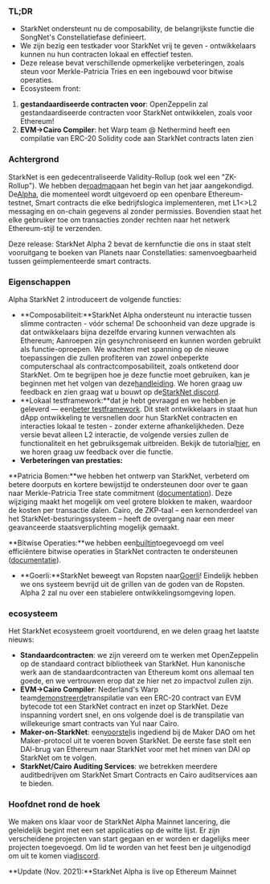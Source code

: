 ### TL;DR

* StarkNet ondersteunt nu de composability, de belangrijkste functie die SongNet's Constellatiefase definieert.
* We zijn bezig een testkader voor StarkNet vrij te geven - ontwikkelaars kunnen nu hun contracten lokaal en effectief testen.
* Deze release bevat verschillende opmerkelijke verbeteringen, zoals steun voor Merkle-Patricia Tries en een ingebouwd voor bitwise operaties.
* Ecosysteem front:

1. **gestandaardiseerde contracten voor**: OpenZeppelin zal gestandaardiseerde contracten voor StarkNet ontwikkelen, zoals voor Ethereum!
2. **EVM->Cairo Compiler**: het Warp team @ Nethermind heeft een compilatie van ERC-20 Solidity code aan StarkNet contracts laten zien

### Achtergrond

StarkNet is een gedecentraliseerde Validity-Rollup (ook wel een "ZK-Rollup"). We hebben de[roadmap](https://medium.com/starkware/on-the-road-to-starknet-a-permissionless-stark-powered-l2-zk-rollup-83be53640880)aan het begin van het jaar aangekondigd. De[Alpha](https://medium.com/starkware/starknet-alpha-1-90c3348cca4f), die momenteel wordt uitgevoerd op een openbare Ethereum-testnet, Smart contracts die elke bedrijfslogica implementeren, met L1<>L2 messaging en on-chain gegevens al zonder permissies. Bovendien staat het elke gebruiker toe om transacties zonder rechten naar het netwerk Ethereum-stijl te verzenden.

Deze release: StarkNet Alpha 2 bevat de kernfunctie die ons in staat stelt vooruitgang te boeken van Planets naar Constellaties: samenvoegbaarheid tussen geïmplementeerde smart contracts.

### Eigenschappen

Alpha StarkNet 2 introduceert de volgende functies:

* **Composabiliteit:**StarkNet Alpha ondersteunt nu interactie tussen slimme contracten - vóór schema! De schoonheid van deze upgrade is dat ontwikkelaars bijna dezelfde ervaring kunnen verwachten als Ethereum; Aanroepen zijn gesynchroniseerd en kunnen worden gebruikt als functie-oproepen. We wachten met spanning op de nieuwe toepassingen die zullen profiteren van zowel onbeperkte computerschaal als contractcomposabiliteit, zoals ontketend door StarkNet. Om te begrijpen hoe je deze functie moet gebruiken, kan je beginnen met het volgen van deze[handleiding](https://www.cairo-lang.org/docs/hello_starknet/calling_contracts.html). We horen graag uw feedback en zien graag wat u bouwt op de[StarkNet discord](https://discord.gg/uJ9HZTUk2Y).
* **Lokaal testframework:**dat je hebt gevraagd en we hebben je geleverd — een[beter testframework](https://github.com/starkware-libs/cairo-lang/tree/master/src/starkware/starknet/testing). Dit stelt ontwikkelaars in staat hun dApp ontwikkeling te versnellen door hun StarkNet contracten en interacties lokaal te testen - zonder externe afhankelijkheden. Deze versie bevat alleen L2 interactie, de volgende versies zullen de functionaliteit en het gebruiksgemak uitbreiden. Bekijk de tutorial[hier](https://www.cairo-lang.org/docs/hello_starknet/unit_tests.html), en we horen graag uw feedback over die functie.
* **Verbeteringen van prestaties:**

**Patricia Bomen:**we hebben het ontwerp van StarkNet, verbeterd om betere doorputs en kortere bewijstijd te ondersteunen door over te gaan naar Merkle-Patricia Tree state commitment ([documentation](https://github.com/starkware-libs/cairo-lang/blob/master/src/starkware/cairo/common/patricia_utils.py)). Deze wijziging maakt het mogelijk om veel grotere blokken te maken, waardoor de kosten per transactie dalen. Cairo, de ZKP-taal – een kernonderdeel van het StarkNet-besturingssysteem – heeft de overgang naar een meer geavanceerde staatsverplichting mogelijk gemaakt.

**Bitwise Operaties:**we hebben een[builtin](https://www.cairo-lang.org/docs/how_cairo_works/builtins.html)toegevoegd om veel efficiëntere bitwise operaties in StarkNet contracten te ondersteunen ([documentatie](https://www.cairo-lang.org/docs/reference/common_library.html#common-library-bitwise)).

* **Goerli:**StarkNet beweegt van Ropsten naar[Goerli](https://goerli.etherscan.io/address/0xee02F29aE9A4988aE064940bF11954d6eafE26Ac)! Eindelijk hebben we ons systeem bevrijd uit de grillen van de goden van de Ropsten. Alpha 2 zal nu over een stabielere ontwikkelingsomgeving lopen.

### ecosysteem

Het StarkNet ecosysteem groeit voortdurend, en we delen graag het laatste nieuws:

* **Standaardcontracten**: we zijn vereerd om te werken met OpenZeppelin op de standaard contract bibliotheek van StarkNet. Hun kanonische werk aan de standaardcontracten van Ethereum komt ons allemaal ten goede, en we vertrouwen erop dat ze hier net zo impactvol zullen zijn.
* **EVM->Cairo Compiler**: Nederland's Warp team[demonstreerde](https://medium.com/nethermind-eth/warp-your-way-to-starknet-ddd6856875e0)transpilatie van een ERC-20 contract van EVM bytecode tot een StarkNet contract en inzet op StarkNet. Deze inspanning vordert snel, en ons volgende doel is de transpilatie van willekeurige smart contracts van Yul naar Caïro.
* **Maker-on-StarkNet**: een[voorstel](https://forum.makerdao.com/t/mip39c2-sp19-adding-the-starknet-engineering-core-unit-sne-001/9745)is ingediend bij de Maker DAO om het Maker-protocol uit te voeren boven StarkNet. De eerste fase stelt een DAI-brug van Ethereum naar StarkNet voor met het minen van DAI op StarkNet om te volgen.
* **StarkNet/Cairo Auditing Services**: we betrekken meerdere auditbedrijven om StarkNet Smart Contracts en Cairo auditservices aan te bieden.

### Hoofdnet rond de hoek

We maken ons klaar voor de StarkNet Alpha Mainnet lancering, die geleidelijk begint met een set applicaties op de witte lijst. Er zijn verscheidene projecten van start gegaan en er worden er dagelijks meer projecten toegevoegd. Om lid te worden van het feest ben je uitgenodigd om uit te komen via[discord](https://discord.gg/uJ9HZTUk2Y).

**Update (Nov. 2021):**StarkNet Alpha is live op Ethereum Mainnet